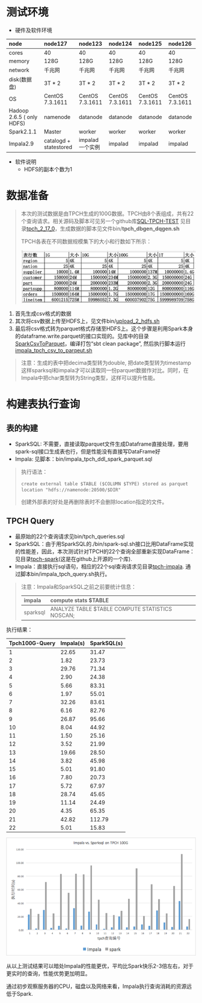 # 测试环境

* 硬件及软件环境

| node | node127 | node123 | node124 | node125 | node126 |
| :--- | :--- | :--- | :--- | :--- | :--- |
| cores | 40 | 40 | 40 | 40 | 40 |
| memory | 128G | 128G | 128G | 128G | 128G |
| network | 千兆网 | 千兆网 | 千兆网 | 千兆网 | 千兆网 |
| disk\(数据盘\) | 3T \* 2 | 3T \* 2 | 3T \* 2 | 3T \* 2 | 3T \* 2 |
| OS | CentOS 7.3.1611 | CentOS 7.3.1611 | CentOS 7.3.1611 | CentOS 7.3.1611 | CentOS 7.3.1611 |
| Hadoop 2.6.5      \( only  HDFS\) | namenode | datanode | datanode | datanode | datanode |
| Spark2.1.1 | Master | worker | worker | worker | worker |
| Impala2.9 | catalogd +          statestored | impalad 一个实例 | impalad | impalad | impalad |

* 软件说明
  * HDFS的副本个数为1

# 数据准备

> 本次的测试数据是由TPCH生成的100G数据。TPCH由8个表组成，共有22个查询请求。相关源码及脚本可见另一个github库[SQL-TPCH-TEST](https://github.com/hexiaoting/SQL-TPC-Test) 见目录[tpch\_2\_17\_0](https://github.com/hexiaoting/SQL-TPC-Test/tree/master/tpch_2_17_0)，生成数据的脚本见文件bin/**tpch\_dbgen\_dqgen.sh**
>
> TPCH各表在不同数据规模集下的大小和行数如下所示：
>
> ![](/assets/TPCH.png)

1. 首先生成csv格式的数据
2. 其次将csv数据上传至HDFS上，见文件bin/[upload\_2\_hdfs.sh](https://github.com/hexiaoting/SQL-TPC-Test/blob/master/bin/upload_2_hdfs.sh)
3. 最后将csv格式转为parquet格式存储至HDFS上。这个步骤是利用Spark本身的dataframe.write.parquet的接口实现的。见库中的目录[SparkCsvToParquet](https://github.com/hexiaoting/SQL-TPC-Test/tree/master/SparkCsvToParquet)，编译打包“sbt clean package”, 然后执行脚本运行[impala\_tpch\_csv\_to\_parqeut.sh](https://github.com/hexiaoting/SQL-TPC-Test/blob/master/bin/impala_tpch_csv_to_parqeut.sh)

> 注意：生成的表中把decima类型转为double, 把date类型转为timestamp这样sparksql和impala才可以读取同一份parquet数据作对比。同时，在Impala中把char类型转为String类型，这样可以提升性能。

# 构建表执行查询

## 表的构建

* SparkSQL: 不需要，直接读取parquet文件生成Dataframe直接处理，要用spark-sql接口生成表也行，但是性能没有直接写DataFrame好
* Impala: 见脚本：bin/impala\_tpch\_ddl\_spark\_parquet.sql

> 执行语法：
>
> ```
> create external table $TABLE ($COLUMN $TYPE) stored as parquet location "hdfs://namenode:20500/$DIR"
> ```
>
> 创建外部表的好处是再删除表时不会删除location指定的文件。

## TPCH Query

* 最原始的22个查询请求见bin/tpch\_queries.sql
* SparkSQL：由于用SparkSQL的./bin/spark-sql.sh接口比用DataFrame实现的性能差，因此，本次测试针对TPCH的22个查询全部重新实现DataFrame：见目录[tpch-spark](https://github.com/hexiaoting/SQL-TPC-Test/tree/master/tpch-spark)\(这是在github上开源的一个库\). 
* Impala：直接执行sql语句，相应的22个sql查询请求见目录[tpch-impala](https://github.com/hexiaoting/SQL-TPC-Test/tree/master/tpch-impala). 通过脚本bin/impala\_tpch\_query.sh执行。

> 注意：Impala和SparkSQL之前之前要统计信息：
>
> | impala | compute stats $TABLE |
> | :--- | :--- |
> | sparksql | ANALYZE TABLE $TABLE COMPUTE STATISTICS NOSCAN; |

执行结果：

| Tpch100G-Query | Impala\(s\) | SparkSQL\(s\) |
| :--- | :--- | :--- |
| 1 | 22.65 | 31.47 |
| 2 | 1.82 | 23.73 |
| 3 | 29.76 | 71.34 |
| 4 | 2.90 | 24.38 |
| 5 | 5.66 | 83.31 |
| 6 | 1.97 | 55.01 |
| 7 | 32.26 | 83.61 |
| 8 | 6.16 | 82.76 |
| 9 | 26.87 | 95.66 |
| 10 | 8.04 | 44.92 |
| 11 | 1.50 | 25.16 |
| 12 | 3.52 | 21.99 |
| 13 | 19.66 | 28.50 |
| 14 | 3.82 | 45.98 |
| 15 | 5.01 | 91.80 |
| 16 | 7.80 | 20.73 |
| 17 | 5.72 | 67.97 |
| 18 | 28.74 | 45.65 |
| 19 | 11.14 | 24.49 |
| 20 | 4.35 | 65.35 |
| 21 | 42.82 | 112.79 |
| 22 | 5.01 | 15.83 |

![](/assets/impalaSparkSQL测试对比图.png)

从以上测试结果可以暗处Impala的性能更优，平均比Spark快乐2-3倍左右，对于更实时的查询，性能优势更加明显。

通过初步观察服务器的CPU，磁盘以及网络来看，Impala执行查询消耗的资源远低于Spark.

